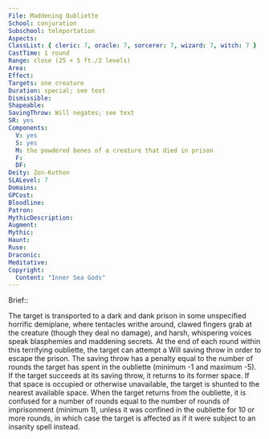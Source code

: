```yaml
---
File: Maddening Oubliette
School: conjuration
Subschool: teleportation
Aspects: 
ClassList: { cleric: 7, oracle: 7, sorcerer: 7, wizard: 7, witch: 7 }
CastTime: 1 round
Range: close (25 + 5 ft./2 levels)
Area: 
Effect: 
Targets: one creature
Duration: special; see text
Dismissible: 
Shapeable: 
SavingThrow: Will negates; see text
SR: yes
Components:
  V: yes
  S: yes
  M: the powdered bones of a creature that died in prison
  F: 
  DF: 
Deity: Zon-Kuthon
SLALevel: 7
Domains: 
GPCost: 
Bloodline: 
Patron: 
MythicDescription: 
Augment: 
Mythic: 
Haunt: 
Ruse: 
Draconic: 
Meditative: 
Copyright:
  Content: "Inner Sea Gods"
---
```

Brief:: 

The target is transported to a dark and dank prison in some unspecified horrific demiplane, where tentacles writhe around, clawed fingers grab at the creature (though they deal no damage), and harsh, whispering voices speak blasphemies and maddening secrets. At the end of each round within this terrifying oubliette, the target can attempt a Will saving throw in order to escape the prison. The saving throw has a penalty equal to the number of rounds the target has spent in the oubliette (minimum -1 and maximum -5). If the target succeeds at its saving throw, it returns to its former space. If that space is occupied or otherwise unavailable, the target is shunted to the nearest available space. When the target returns from the oubliette, it is confused for a number of rounds equal to the number of rounds of imprisonment (minimum 1), unless it was confined in the oubliette for 10 or more rounds, in which case the target is affected as if it were subject to an insanity spell instead.
